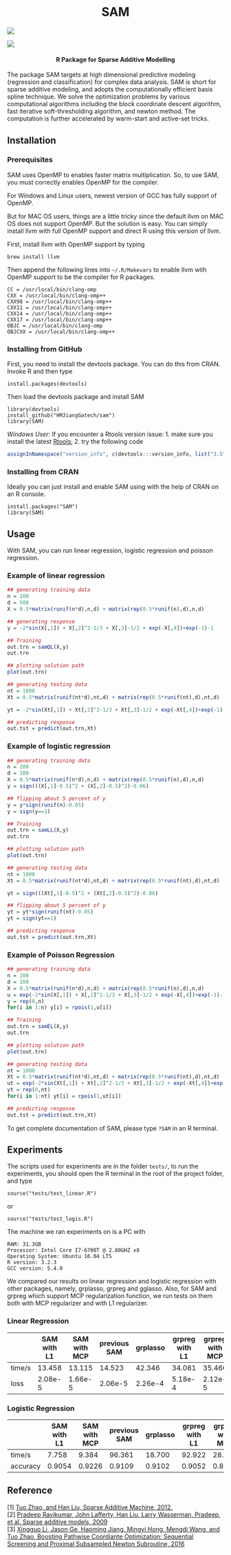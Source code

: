 <h1 align="center">SAM</h1>

[![](https://cranlogs.r-pkg.org/badges/SAM)](https://cran.r-project.org/package=SAM)

[![](https://cranlogs.r-pkg.org/badges/grand-total/SAM)](https://cran.r-project.org/package=SAM)

<h4 align="center">R Package for Sparse Additive Modelling</h4>

The package SAM targets at high dimensional predictive modeling (regression and classification) for complex data analysis. SAM is short for sparse additive modeling, and adopts the computationally efficient basis spline technique. We solve the optimization problems by various computational algorithms including the block coordinate descent algorithm, fast iterative soft-thresholding algorithm, and newton method. The computation is further accelerated by warm-start and active-set tricks.

## Installation


### Prerequisites

SAM uses OpenMP to enables faster matrix multiplication. So, to use SAM, you must correctly enables OpenMP for the compiler.

For Windows and Linux users, newest version of GCC has fully support of OpenMP.

But for MAC OS users, things are a little tricky since the default llvm on MAC OS does not support OpenMP. But the solution is easy. You can simply install llvm with full OpenMP support and direct R using this version of llvm.

First, install llvm with OpenMP support by typing

```
brew install llvm
```

Then append the following lines into `~/.R/Makevars` to enable llvm with OpenMP support to be the compiler for R packages.

```
CC = /usr/local/bin/clang-omp
CXX = /usr/local/bin/clang-omp++
CXX98 = /usr/local/bin/clang-omp++
CXX11 = /usr/local/bin/clang-omp++
CXX14 = /usr/local/bin/clang-omp++
CXX17 = /usr/local/bin/clang-omp++
OBJC = /usr/local/bin/clang-omp
OBJCXX = /usr/local/bin/clang-omp++
```


### Installing from GitHub

First, you need to install the devtools package. You can do this from CRAN. Invoke R and then type

```
install.packages(devtools)
```

Then load the devtools package and install SAM

```
library(devtools)
install_github("HMJiangGatech/sam")
library(SAM)
```

*Windows User:*  If you encounter a Rtools version issue: 1. make sure you install the latest [Rtools](https://cran.r-project.org/bin/windows/Rtools/); 2. try the following code
```R
assignInNamespace("version_info", c(devtools:::version_info, list("3.5" = list(version_min = "3.3.0", version_max = "99.99.99", path = "bin"))), "devtools")
```

### Installing from CRAN

Ideally you can just install and enable SAM using with the help of CRAN on an R console.

```
install.packages("SAM")
library(SAM)
```

## Usage

With SAM, you can run linear regression, logistic regression and poisson regression.

### Example of linear regression

```R
## generating training data
n = 100
d = 500
X = 0.5*matrix(runif(n*d),n,d) + matrix(rep(0.5*runif(n),d),n,d)

## generating response
y = -2*sin(X[,1]) + X[,2]^2-1/3 + X[,3]-1/2 + exp(-X[,4])+exp(-1)-1

## Training
out.trn = samQL(X,y)
out.trn

## plotting solution path
plot(out.trn)

## generating testing data
nt = 1000
Xt = 0.5*matrix(runif(nt*d),nt,d) + matrix(rep(0.5*runif(nt),d),nt,d)

yt = -2*sin(Xt[,1]) + Xt[,2]^2-1/3 + Xt[,3]-1/2 + exp(-Xt[,4])+exp(-1)-1

## predicting response
out.tst = predict(out.trn,Xt)
```

### Example of logistic regression

```R
## generating training data
n = 200
d = 100
X = 0.5*matrix(runif(n*d),n,d) + matrix(rep(0.5*runif(n),d),n,d)
y = sign(((X[,1]-0.5)^2 + (X[,2]-0.5)^2)-0.06)

## flipping about 5 percent of y
y = y*sign(runif(n)-0.05)
y = sign(y==1)

## Training
out.trn = samLL(X,y)
out.trn

## plotting solution path
plot(out.trn)

## generating testing data
nt = 1000
Xt = 0.5*matrix(runif(nt*d),nt,d) + matrix(rep(0.5*runif(nt),d),nt,d)

yt = sign(((Xt[,1]-0.5)^2 + (Xt[,2]-0.5)^2)-0.06)

## flipping about 5 percent of y
yt = yt*sign(runif(nt)-0.05)
yt = sign(yt==1)

## predicting response
out.tst = predict(out.trn,Xt)
```

### Example of Poisson Regression

```R
## generating training data
n = 200
d = 100
X = 0.5*matrix(runif(n*d),n,d) + matrix(rep(0.5*runif(n),d),n,d)
u = exp(-2*sin(X[,1]) + X[,2]^2-1/3 + X[,3]-1/2 + exp(-X[,4])+exp(-1)-1+1)
y = rep(0,n)
for(i in 1:n) y[i] = rpois(1,u[i])

## Training
out.trn = samEL(X,y)
out.trn

## plotting solution path
plot(out.trn)

## generating testing data
nt = 1000
Xt = 0.5*matrix(runif(nt*d),nt,d) + matrix(rep(0.5*runif(nt),d),nt,d)
ut = exp(-2*sin(Xt[,1]) + Xt[,2]^2-1/3 + Xt[,3]-1/2 + exp(-Xt[,4])+exp(-1)-1+1)
yt = rep(0,nt)
for(i in 1:nt) yt[i] = rpois(1,ut[i])

## predicting response
out.tst = predict(out.trn,Xt)
```

To get complete documentation of SAM, please type `?SAM` in an R terminal.

## Experiments

The scripts used for experiments are in the folder `tests/`, to run the experiments, you should open the R terminal in the root of the project folder, and type

```
source("tests/test_linear.R")
```

or

```
source("tests/test_logis.R")
```

The machine we ran experiments on is a PC with

```
RAM: 31.3GB
Processor: Intel Core I7-6700T @ 2.80GHZ x8
Operating System: Ubuntu 16.04 LTS
R version: 3.2.3
GCC version: 5.4.0
```

We compared our results on linear regression and logistic regression with other packages, namely, grplasso, grpreg and gglasso. Also, for SAM and grpreg which support MCP regularization function, we run tests on them both with MCP regularizer and with L1 regularizer.

### Linear Regression


|      | SAM with L1 | SAM with MCP | previous SAM | grplasso | grpreg with L1 | grpreg with MCP | gglasso|
| ---- | ----------- | ------------ | ------------ | -------- | -------------- | --------------- | ------ |
|time/s| 13.458      | 13.115       | 14.523       | 42.346   | 34.081         | 35.460          | 22.191 |
|loss  | 2.08e-5     | 1.66e-5      | 2.06e-5      | 2.26e-4  | 5.18e-4        | 2.12e-5         | 2.86e-3|


### Logistic Regression

|         | SAM with L1 | SAM with MCP | previous SAM | grplasso | grpreg with L1 | grpreg with MCP|
| ------- | ----------- | ------------ | ------------ | -------- | -------------- | -------------- |
|time/s   | 7.758       | 9.384        | 96.361       | 18.700   | 92.922         | 28.333         |
|accuracy | 0.9054      | 0.9226       | 0.9109       | 0.9102   | 0.9052         | 0.8843         |



## Reference
[1] [Tuo Zhao, and Han Liu, Sparse Additive Machine, 2012.](http://proceedings.mlr.press/v22/zhao12/zhao12.pdf)  
[2] [Pradeep Ravikumar, John Lafferty, Han Liu, Larry Wasserman, Pradeep, et al. Sparse additive models, 2009](https://rss.onlinelibrary.wiley.com/doi/epdf/10.1111/j.1467-9868.2009.00718.x)  
[3] [Xingguo Li, Jason Ge, Haoming Jiang, Mingyi Hong, Mengdi Wang, and Tuo Zhao, Boosting Pathwise Coordiante Optimization: Sequential Screening and Proximal Subsampled Newton Subroutine, 2016](https://www2.isye.gatech.edu/~tzhao80/)

